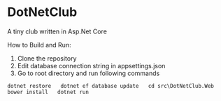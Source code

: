 # DotNetClub
A tiny club written in Asp.Net Core

How to Build and Run:

1. Clone the repository
2. Edit database connection string in appsettings.json
3. Go to root directory and run following commands

`
dotnet restore  
dotnet ef database update  
cd src\DotNetClub.Web  
bower install  
dotnet run
`